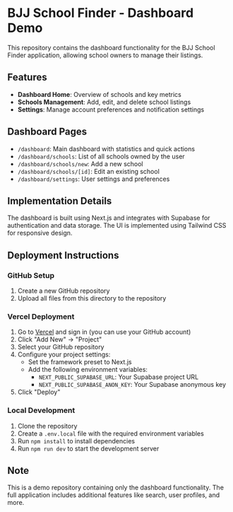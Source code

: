 # BJJ School Finder - Dashboard Demo

This repository contains the dashboard functionality for the BJJ School Finder application, allowing school owners to manage their listings.

## Features

- **Dashboard Home**: Overview of schools and key metrics
- **Schools Management**: Add, edit, and delete school listings
- **Settings**: Manage account preferences and notification settings

## Dashboard Pages

- `/dashboard`: Main dashboard with statistics and quick actions
- `/dashboard/schools`: List of all schools owned by the user
- `/dashboard/schools/new`: Add a new school
- `/dashboard/schools/[id]`: Edit an existing school
- `/dashboard/settings`: User settings and preferences

## Implementation Details

The dashboard is built using Next.js and integrates with Supabase for authentication and data storage. The UI is implemented using Tailwind CSS for responsive design.

## Deployment Instructions

### GitHub Setup
1. Create a new GitHub repository
2. Upload all files from this directory to the repository

### Vercel Deployment
1. Go to [Vercel](https://vercel.com/) and sign in (you can use your GitHub account)
2. Click "Add New" → "Project"
3. Select your GitHub repository
4. Configure your project settings:
   - Set the framework preset to Next.js
   - Add the following environment variables:
     - `NEXT_PUBLIC_SUPABASE_URL`: Your Supabase project URL
     - `NEXT_PUBLIC_SUPABASE_ANON_KEY`: Your Supabase anonymous key
5. Click "Deploy"

### Local Development
1. Clone the repository
2. Create a `.env.local` file with the required environment variables
3. Run `npm install` to install dependencies
4. Run `npm run dev` to start the development server

## Note

This is a demo repository containing only the dashboard functionality. The full application includes additional features like search, user profiles, and more.
